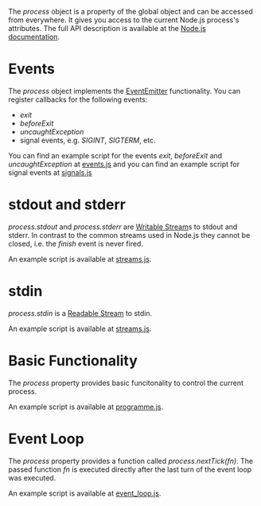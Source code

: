 The _process_ object is a property of the global object and can be accessed from everywhere. It gives you access to the current Node.js process's attributes. The full API description is available at the [Node.js documentation](https://nodejs.org/api/process.html).

# Events
The _process_ object implements the [EventEmitter](../060_events/README.md) functionality. You can register callbacks for the following events:
* _exit_
* _beforeExit_
* _uncaughtException_
* signal events, e.g. _SIGINT_, _SIGTERM_, etc.

You can find an example script for the events _exit_, _beforeExit_ and _uncaughtException_ at [events.js](events.js) and you can find an example script for signal events at [signals.js](signals.js)

# stdout and stderr
_process.stdout_ and _process.stderr_ are [Writable Stream](../110_streams/README.md#writable-streams)s to stdout and stderr. In contrast to the common streams used in Node.js they cannot be closed, i.e. the _finish_ event is never fired.

An example script is available at [streams.js](streams.js).

# stdin
_process.stdin_ is a  [Readable Stream](../110_streams/README.md#readable-streams) to stdin.

An example script is available at [streams.js](streams.js).

# Basic Functionality
The _process_ property provides basic funcitonality to control the current process.

An example script is available at [programme.js](programme.js).

# Event Loop
The _process_ property provides a function called _process.nextTick(fn)_. The passed function _fn_ is executed directly after the last turn of the event loop was executed.

An example script is available at [event_loop.js](event_loop.js).
